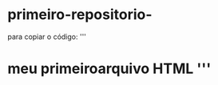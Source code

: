 # primeiro-repositorio-

 para copiar o código:
'''
<html>
  <h1>meu primeiroarquivo HTML</hl>
</html>
'''

